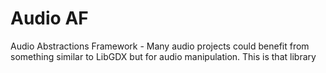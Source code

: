 # Audio AF

Audio Abstractions Framework - Many audio projects could benefit from something similar to LibGDX but for audio manipulation. This is that library